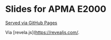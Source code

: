 # Slides for APMA E2000

[Served via GitHub Pages](https://drew.youngren.nyc/mvc-slides/)

Via [revela.js](https://revealjs.com/.
